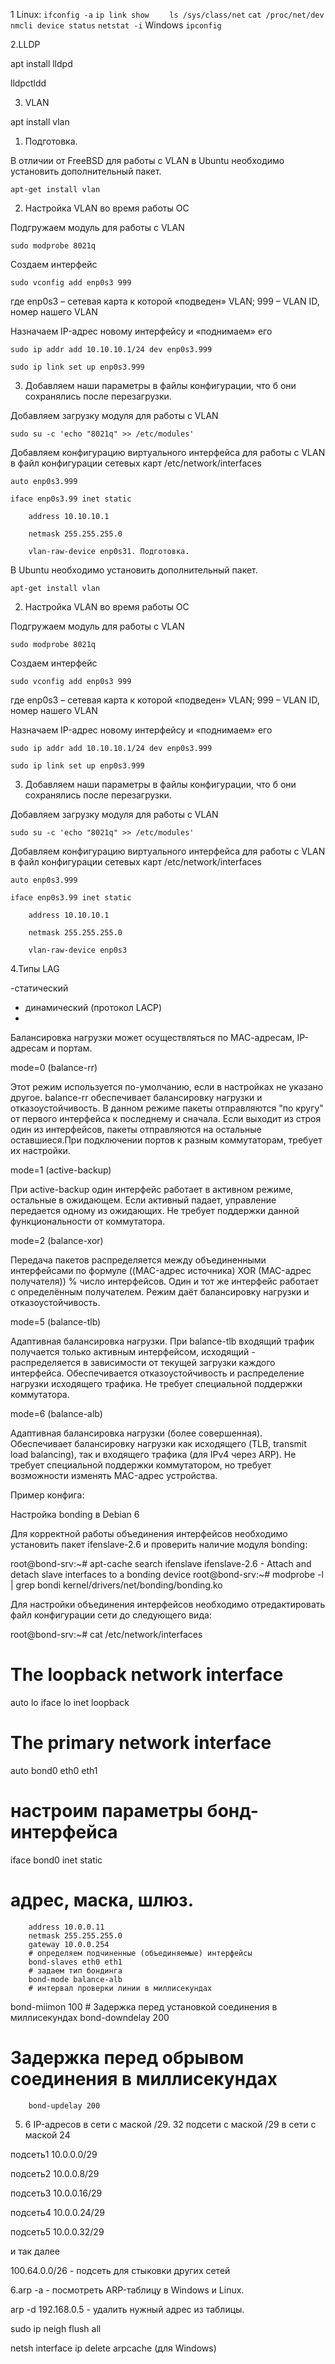 1     Linux: 
    ``ifconfig -a``
    ``ip link show``
`    ls /sys/class/net`
`cat /proc/net/dev`
`nmcli device status`
`netstat -i`
Windows `ipconfig`

2.LLDP

apt install lldpd

lldpctldd

3. VLAN

apt install vlan

   1. Подготовка.

В отличии от FreeBSD для работы с VLAN в Ubuntu необходимо установить дополнительный пакет.

    apt-get install vlan

2. Настройка VLAN во время работы ОС

Подгружаем модуль для работы с VLAN

    sudo modprobe 8021q

Создаем интерфейс

    sudo vconfig add enp0s3 999

где enp0s3 – сетевая карта к которой «подведен» VLAN; 999 – VLAN ID, номер нашего VLAN

Назначаем IP-адрес новому интерфейсу и «поднимаем» его

    sudo ip addr add 10.10.10.1/24 dev enp0s3.999

    sudo ip link set up enp0s3.999

3. Добавляем наши параметры в файлы конфигурации, что б они сохранялись после перезагрузки.

Добавляем загрузку модуля для работы с VLAN

    sudo su -c 'echo "8021q" >> /etc/modules'

Добавляем конфигурацию виртуального интерфейса для работы с VLAN в файл конфигурации сетевых карт /etc/network/interfaces 

    auto enp0s3.999

    iface enp0s3.99 inet static

        address 10.10.10.1

        netmask 255.255.255.0

        vlan-raw-device enp0s31. Подготовка.

В Ubuntu необходимо установить дополнительный пакет.

    apt-get install vlan

2. Настройка VLAN во время работы ОС

Подгружаем модуль для работы с VLAN

    sudo modprobe 8021q

Создаем интерфейс

    sudo vconfig add enp0s3 999

где enp0s3 – сетевая карта к которой «подведен» VLAN; 999 – VLAN ID, номер нашего VLAN

Назначаем IP-адрес новому интерфейсу и «поднимаем» его

    sudo ip addr add 10.10.10.1/24 dev enp0s3.999

    sudo ip link set up enp0s3.999

3. Добавляем наши параметры в файлы конфигурации, что б они сохранялись после перезагрузки.

Добавляем загрузку модуля для работы с VLAN

    sudo su -c 'echo "8021q" >> /etc/modules'

Добавляем конфигурацию виртуального интерфейса для работы с VLAN в файл конфигурации сетевых карт /etc/network/interfaces 

    auto enp0s3.999

    iface enp0s3.99 inet static

        address 10.10.10.1

        netmask 255.255.255.0

        vlan-raw-device enp0s3
   
4.Типы LAG

-статический

 - динамический (протокол LACP)
 - 
Балансировка нагрузки может осуществляться по МАС-адресам, IP-адресам и портам.

   mode=0 (balance-rr)

Этот режим используется по-умолчанию, если в настройках не указано другое. balance-rr обеспечивает балансировку нагрузки и отказоустойчивость. В данном режиме пакеты отправляются "по кругу" от первого интерфейса к последнему и сначала. Если выходит из строя один из интерфейсов, пакеты отправляются на остальные оставшиеся.При подключении портов к разным коммутаторам, требует их настройки.

mode=1 (active-backup)

При active-backup один интерфейс работает в активном режиме, остальные в ожидающем. Если активный падает, управление передается одному из ожидающих. Не требует поддержки данной функциональности от коммутатора.

mode=2 (balance-xor)

Передача пакетов распределяется между объединенными интерфейсами по формуле ((MAC-адрес источника) XOR (MAC-адрес получателя)) % число интерфейсов. Один и тот же интерфейс работает с определённым получателем. Режим даёт балансировку нагрузки и отказоустойчивость.

mode=5 (balance-tlb)

Адаптивная балансировка нагрузки. При balance-tlb входящий трафик получается только активным интерфейсом, исходящий - распределяется в зависимости от текущей загрузки каждого интерфейса. Обеспечивается отказоустойчивость и распределение нагрузки исходящего трафика. Не требует специальной поддержки коммутатора.

mode=6 (balance-alb)

Адаптивная балансировка нагрузки (более совершенная). Обеспечивает балансировку нагрузки как исходящего (TLB, transmit load balancing), так и входящего трафика (для IPv4 через ARP). Не требует специальной поддержки коммутатором, но требует возможности изменять MAC-адрес устройства.

Пример конфига:

Настройка bonding в Debian 6

Для корректной работы объединения интерфейсов необходимо установить пакет ifenslave-2.6 и проверить наличие модуля bonding:

root@bond-srv:~# apt-cache search ifenslave
ifenslave-2.6 - Attach and detach slave interfaces to a bonding device
root@bond-srv:~# modprobe -l | grep bondi
kernel/drivers/net/bonding/bonding.ko

Для настройки объединения интерфейсов необходимо отредактировать файл конфигурации сети до следующего вида:

root@bond-srv:~# cat /etc/network/interfaces
# The loopback network interface
auto lo
iface lo inet loopback

# The primary network interface
auto bond0 eth0 eth1
# настроим параметры бонд-интерфейса
iface bond0 inet static
# адрес, маска, шлюз.
        address 10.0.0.11
        netmask 255.255.255.0
        gateway 10.0.0.254
        # определяем подчиненные (объединяемые) интерфейсы
        bond-slaves eth0 eth1
        # задаем тип бондинга
        bond-mode balance-alb
        # интервал проверки линии в миллисекундах
bond-miimon 100
        # Задержка перед установкой соединения в миллисекундах
bond-downdelay 200
# Задержка перед обрывом соединения в миллисекундах
        bond-updelay 200

5. 6 IP-адресов в сети с маской /29. 32 подсети с маской /29 в сети с маской 24

подсеть1 10.0.0.0/29

подсеть2 10.0.0.8/29 

подсеть3 10.0.0.16/29

подсеть4 10.0.0.24/29 

подсеть5 10.0.0.32/29

и так далее

100.64.0.0/26 - подсеть для стыковки других сетей

6.arp -a - посмотреть ARP-таблицу в Windows и Linux.

arp -d 192.168.0.5 - удалить нужный адрес из таблицы.

sudo ip neigh flush all

netsh interface ip delete arpcache (для Windows)

